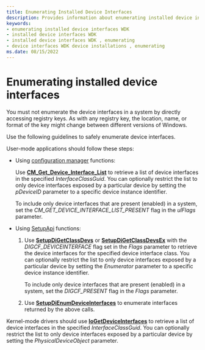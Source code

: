 ```yaml
---
title: Enumerating Installed Device Interfaces
description: Provides information about enumerating installed device interfaces.
keywords:
- enumerating installed device interfaces WDK
- installed device interfaces WDK
- installed device interfaces WDK , enumerating
- device interfaces WDK device installations , enumerating
ms.date: 08/15/2022
---
```


# Enumerating installed device interfaces

You must not enumerate the device interfaces in a system by directly accessing registry keys. As with any registry key, the location, name, or format of the key might change between different versions of Windows.

Use the following guidelines to safely enumerate device interfaces.

User-mode applications should follow these steps:

- Using [configuration manager](/windows/win32/api/cfgmgr32/) functions:

    Use [**CM_Get_Device_Interface_List**](/windows/win32/api/cfgmgr32/nf-cfgmgr32-cm_get_device_interface_listw) to retrieve a list of device interfaces in the specified *InterfaceClassGuid*. You can optionally restrict the list to only device interfaces exposed by a particular device by setting the *pDeviceID* parameter to a specific device instance identifier.

    To include only device interfaces that are present (enabled) in a system, set the *CM_GET_DEVICE_INTERFACE_LIST_PRESENT* flag in the *ulFlags* parameter.

- Using [SetupApi](setupapi.md) functions:

    1. Use [**SetupDiGetClassDevs**](/windows/win32/api/setupapi/nf-setupapi-setupdigetclassdevsw) or [**SetupDiGetClassDevsEx**](/windows/win32/api/setupapi/nf-setupapi-setupdigetclassdevsexa) with the *DIGCF_DEVICEINTERFACE* flag set in the *Flags* parameter to retrieve the device interfaces for the specified device interface class. You can optionally restrict the list to only device interfaces exposed by a particular device by setting the *Enumerator* parameter to a specific device instance identifier.

        To include only device interfaces that are present (enabled) in a system, set the *DIGCF_PRESENT* flag in the *Flags* parameter.

    1. Use [**SetupDiEnumDeviceInterfaces**](/windows/win32/api/setupapi/nf-setupapi-setupdienumdeviceinterfaces) to enumerate interfaces returned by the above calls.

Kernel-mode drivers should use [**IoGetDeviceInterfaces**](/windows-hardware/drivers/ddi/wdm/nf-wdm-iogetdeviceinterfaces) to retrieve a list of device interfaces in the specified *InterfaceClassGuid*.  You can optionally restrict the list to only device interfaces exposed by a particular device by setting the *PhysicalDeviceObject* parameter.
